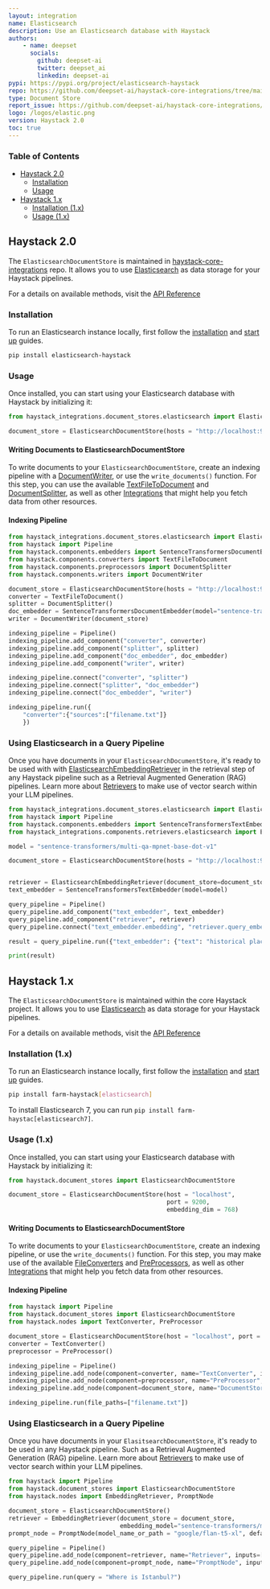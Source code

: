 ```yaml
---
layout: integration
name: Elasticsearch
description: Use an Elasticsearch database with Haystack
authors:
    - name: deepset
      socials:
        github: deepset-ai
        twitter: deepset_ai
        linkedin: deepset-ai
pypi: https://pypi.org/project/elasticsearch-haystack
repo: https://github.com/deepset-ai/haystack-core-integrations/tree/main/integrations/opensearch
type: Document Store
report_issue: https://github.com/deepset-ai/haystack-core-integrations/issues
logo: /logos/elastic.png
version: Haystack 2.0
toc: true
---
```


### Table of Contents

- [Haystack 2.0](#haystack-20)
  - [Installation](#installation)
  - [Usage](#usage)
- [Haystack 1.x](#haystack-1x)
  - [Installation (1.x)](#installation-1x)
  - [Usage (1.x)](#usage-1x)

## Haystack 2.0

The `ElasticsearchDocumentStore` is maintained in [haystack-core-integrations](https://github.com/deepset-ai/haystack-core-integrations/tree/main/integrations/elasticsearch) repo. It allows you to use [Elasticsearch](https://www.elastic.co/guide/en/elasticsearch/reference/current/elasticsearch-intro.html) as data storage for your Haystack pipelines.

For a details on available methods, visit the [API Reference](https://docs.haystack.deepset.ai/v1.25/reference/document-store-api#elasticsearchdocumentstore-1)

### Installation

To run an Elasticsearch instance locally, first follow the [installation](https://www.elastic.co/guide/en/elasticsearch/reference/current/install-elasticsearch.html) and [start up](https://www.elastic.co/guide/en/elasticsearch/reference/current/starting-elasticsearch.html) guides. 

```bash
pip install elasticsearch-haystack
```

### Usage

Once installed, you can start using your Elasticsearch database with Haystack by initializing it: 

```python
from haystack_integrations.document_stores.elasticsearch import ElasticsearchDocumentStore

document_store = ElasticsearchDocumentStore(hosts = "http://localhost:9200")
```

#### Writing Documents to ElasticsearchDocumentStore

To write documents to your `ElasticsearchDocumentStore`, create an indexing pipeline with a [DocumentWriter](https://docs.haystack.deepset.ai/docs/documentwriter), or use the `write_documents()` function.
For this step, you can use the available [TextFileToDocument](https://docs.haystack.deepset.ai/docs/textfiletodocument) and [DocumentSplitter](https://docs.haystack.deepset.ai/docs/documentsplitter), as well as other [Integrations](/integrations) that might help you fetch data from other resources.

#### Indexing Pipeline

```python
from haystack_integrations.document_stores.elasticsearch import ElasticsearchDocumentStore
from haystack import Pipeline
from haystack.components.embedders import SentenceTransformersDocumentEmbedder
from haystack.components.converters import TextFileToDocument
from haystack.components.preprocessors import DocumentSplitter
from haystack.components.writers import DocumentWriter 

document_store = ElasticsearchDocumentStore(hosts = "http://localhost:9200")
converter = TextFileToDocument()
splitter = DocumentSplitter()
doc_embedder = SentenceTransformersDocumentEmbedder(model="sentence-transformers/multi-qa-mpnet-base-dot-v1")
writer = DocumentWriter(document_store)

indexing_pipeline = Pipeline()
indexing_pipeline.add_component("converter", converter)
indexing_pipeline.add_component("splitter", splitter)
indexing_pipeline.add_component("doc_embedder", doc_embedder)
indexing_pipeline.add_component("writer", writer)

indexing_pipeline.connect("converter", "splitter")
indexing_pipeline.connect("splitter", "doc_embedder")
indexing_pipeline.connect("doc_embedder", "writer")

indexing_pipeline.run({
    "converter":{"sources":["filename.txt"]}
    })
```

### Using Elasticsearch in a Query Pipeline

Once you have documents in your `ElasticsearchDocumentStore`, it's ready to be used with with [ElasticsearchEmbeddingRetriever](https://docs.haystack.deepset.ai/docs/elasticsearchembeddingretriever) in the retrieval step of any Haystack pipeline such as a Retrieval Augmented Generation (RAG) pipelines. Learn more about [Retrievers](https://docs.haystack.deepset.ai/docs/retrievers) to make use of vector search within your LLM pipelines.

```python
from haystack_integrations.document_stores.elasticsearch import ElasticsearchDocumentStore
from haystack import Pipeline
from haystack.components.embedders import SentenceTransformersTextEmbedder 
from haystack_integrations.components.retrievers.elasticsearch import ElasticsearchEmbeddingRetriever

model = "sentence-transformers/multi-qa-mpnet-base-dot-v1"

document_store = ElasticsearchDocumentStore(hosts = "http://localhost:9200")


retriever = ElasticsearchEmbeddingRetriever(document_store=document_store)
text_embedder = SentenceTransformersTextEmbedder(model=model)

query_pipeline = Pipeline()
query_pipeline.add_component("text_embedder", text_embedder)
query_pipeline.add_component("retriever", retriever)
query_pipeline.connect("text_embedder.embedding", "retriever.query_embedding")

result = query_pipeline.run({"text_embedder": {"text": "historical places in Instanbul"}})

print(result)
```

## Haystack 1.x

The `ElasticsearchDocumentStore` is maintained within the core Haystack project. It allows you to use [Elasticsearch](https://www.elastic.co/guide/en/elasticsearch/reference/current/elasticsearch-intro.html) as data storage for your Haystack pipelines.

For a details on available methods, visit the [API Reference](https://docs.haystack.deepset.ai/v1.25/reference/document-store-api#elasticsearchdocumentstore-1)

### Installation (1.x)

To run an Elasticsearch instance locally, first follow the [installation](https://www.elastic.co/guide/en/elasticsearch/reference/current/install-elasticsearch.html) and [start up](https://www.elastic.co/guide/en/elasticsearch/reference/current/starting-elasticsearch.html) guides. 

```bash
pip install farm-haystack[elasticsearch]
```

To install Elasticsearch 7, you can run `pip install farm-haystac[elasticsearch7]`.

### Usage (1.x)

Once installed, you can start using your Elasticsearch database with Haystack by initializing it: 

```python
from haystack.document_stores import ElasticsearchDocumentStore

document_store = ElasticsearchDocumentStore(host = "localhost",
                                            port = 9200,
                                            embedding_dim = 768)
```

#### Writing Documents to ElasticsearchDocumentStore

To write documents to your `ElasticsearchDocumentStore`, create an indexing pipeline, or use the `write_documents()` function.
For this step, you may make use of the available [FileConverters](https://docs.haystack.deepset.ai/v1.25/docs/file_converters) and [PreProcessors](https://docs.haystack.deepset.ai/v1.25/docs/preprocessor), as well as other [Integrations](/integrations) that might help you fetch data from other resources.

#### Indexing Pipeline

```python
from haystack import Pipeline
from haystack.document_stores import ElasticsearchDocumentStore
from haystack.nodes import TextConverter, PreProcessor

document_store = ElasticsearchDocumentStore(host = "localhost", port = 9200)
converter = TextConverter()
preprocessor = PreProcessor()

indexing_pipeline = Pipeline()
indexing_pipeline.add_node(component=converter, name="TextConverter", inputs=["File"])
indexing_pipeline.add_node(component=preprocessor, name="PreProcessor", inputs=["TextConverter"])
indexing_pipeline.add_node(component=document_store, name="DocumentStore", inputs=["PreProcessor"])

indexing_pipeline.run(file_paths=["filename.txt"])
```

### Using Elasticsearch in a Query Pipeline

Once you have documents in your `ElasitsearchDocumentStore`, it's ready to be used in any Haystack pipeline. Such as a Retrieval Augmented Generation (RAG) pipeline. Learn more about [Retrievers](https://docs.haystack.deepset.ai/v1.25/docs/retriever) to make use of vector search within your LLM pipelines.

```python
from haystack import Pipeline
from haystack.document_stores import ElasticsearchDocumentStore
from haystack.nodes import EmbeddingRetriever, PromptNode

document_store = ElasticsearchDocumentStore()
retriever = EmbeddingRetriever(document_store = document_store,
                               embedding_model="sentence-transformers/multi-qa-mpnet-base-dot-v1")
prompt_node = PromptNode(model_name_or_path = "google/flan-t5-xl", default_prompt_template = "deepset/question-answering")

query_pipeline = Pipeline()
query_pipeline.add_node(component=retriever, name="Retriever", inputs=["Query"])
query_pipeline.add_node(component=prompt_node, name="PromptNode", inputs=["Retriever"])

query_pipeline.run(query = "Where is Istanbul?")
```
